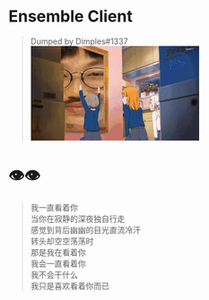 # Ensemble Client
> Dumped by Dimples#1337<br>
> ![dimples#1337](imgs/dimples.gif)

# 👁️👁️
> 我一直看着你<br>
> 当你在寂静的深夜独自行走<br>
> 感觉到背后幽幽的目光直流冷汗<br>
> 转头却空空荡荡时<br>
> 那是我在看着你<br>
> 我会一直看着你<br>
> 我不会干什么<br>
> 我只是喜欢看着你而已